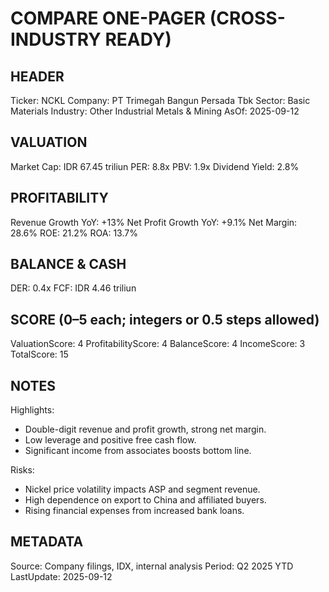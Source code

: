 # COMPARE ONE-PAGER (CROSS-INDUSTRY READY)

## HEADER
Ticker: NCKL
Company: PT Trimegah Bangun Persada Tbk
Sector: Basic Materials
Industry: Other Industrial Metals & Mining
AsOf: 2025-09-12

## VALUATION
Market Cap: IDR 67.45 triliun
PER: 8.8x
PBV: 1.9x
Dividend Yield: 2.8%

## PROFITABILITY
Revenue Growth YoY: +13%
Net Profit Growth YoY: +9.1%
Net Margin: 28.6%
ROE: 21.2%
ROA: 13.7%

## BALANCE & CASH
DER: 0.4x
FCF: IDR 4.46 triliun

## SCORE (0–5 each; integers or 0.5 steps allowed)
ValuationScore: 4
ProfitabilityScore: 4
BalanceScore: 4
IncomeScore: 3
TotalScore: 15

## NOTES
Highlights:
- Double-digit revenue and profit growth, strong net margin.
- Low leverage and positive free cash flow.
- Significant income from associates boosts bottom line.

Risks:
- Nickel price volatility impacts ASP and segment revenue.
- High dependence on export to China and affiliated buyers.
- Rising financial expenses from increased bank loans.

## METADATA
Source: Company filings, IDX, internal analysis
Period: Q2 2025 YTD
LastUpdate: 2025-09-12
